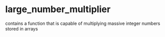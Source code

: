 # large_number_multiplier
contains a function that is capable of multiplying massive integer numbers stored in arrays
